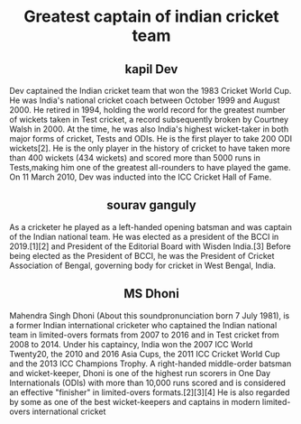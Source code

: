 <!DOCTYPE html>
<html>
<head>
<meta charset="utf-8">
<meta name="viewport" content="width=device-width, initial-scale=1">
<title>cricket</title>
<style>

/********** Base styles **********/
* {
  box-sizing: border-box;
}
h1 {
  margin-bottom: 15px;
}

p {
  border: 1px solid black;
  background-color: #808080;
  width: 90%;
  height: 300px;
  margin-right: auto;
  margin-left: auto;
  font-family: Helvetica;
  color: white;
}

/* Simple Responsive Framework. */
.row {
  width: 100%;
}

/********** Large devices only **********/
@media (min-width: 1200px) {
  .col-lg-1, .col-lg-2, .col-lg-3, .col-lg-4, .col-lg-5, .col-lg-6, .col-lg-7, .col-lg-8, .col-lg-9, .col-lg-10, .col-lg-11, .col-lg-12 {
    float: left;
   
  }
  .col-lg-1 {
    width: 8.33%;
  }
  .col-lg-2 {
    width: 16.66%;
  }
  .col-lg-3 {
    width: 25%;
  }
  .col-lg-4 {
    width: 33.33%;
  }
  .col-lg-5 {
    width: 41.66%;
  }
  .col-lg-6 {
    width: 50%;
  }
  .col-lg-7 {
    width: 58.33%;
  }
  .col-lg-8 {
    width: 66.66%;
  }
  .col-lg-9 {
    width: 74.99%;
  }
  .col-lg-10 {
    width: 83.33%;
  }
  .col-lg-11 {
    width: 91.66%;
  }
  .col-lg-12 {
    width: 100%;
  }
}

/********** Medium devices only **********/
@media (min-width: 992px) and (max-width: 1199px) {
  .col-md-1, .col-md-2, .col-md-3, .col-md-4, .col-md-5, .col-md-6, .col-md-7, .col-md-8, .col-md-9, .col-md-10, .col-md-11, .col-md-12 {
    float: left;
    border: 1px solid green;
  }
  .col-md-1 {
    width: 8.33%;
  }
  .col-md-2 {
    width: 16.66%;
  }
  .col-md-3 {
    width: 33%;
  }
  .col-md-4 {
    width: 33.33%;
  }
  .col-md-5 {
    width: 41.66%;
  }
  .col-md-6 {
    width: 50%;
  }
  .col-md-7 {
    width: 58.33%;
  }
  .col-md-8 {
    width: 66.66%;
  }
  .col-md-9 {
    width: 74.99%;
  }
  .col-md-10 {
    width: 83.33%;
  }
  .col-md-11 {
    width: 91.66%;
  }
  .col-md-12 {
    width: 100%;
  }
}

</style>
</head>

<body>
   <center> <h1>Greatest captain of indian cricket team</h1></center> 
    <div class="row">
        <div class="col-lg-4 col-md-6 col-sm-12">
            <section class="lebesgue">
                <center><h2>kapil Dev</h2></center>
                <p>
                   Dev captained the Indian cricket team that won the 1983 Cricket World Cup. He was India's national cricket coach between October 1999 and August 2000. He retired in 1994, holding the world record for the greatest number of wickets taken in Test cricket, a record subsequently broken by Courtney Walsh in 2000. At the time, he was also India's highest wicket-taker in both major forms of cricket, Tests and ODIs. He is the first player to take 200 ODI wickets[2]. He is the only player in the history of cricket to have taken more than 400 wickets (434 wickets) and scored more than 5000 runs in Tests,making him one of the greatest all-rounders to have played the game. On 11 March 2010, Dev was inducted into the ICC Cricket Hall of Fame.
                </p>
            </section>
        </div>
        <div class="col-lg-4 col-md-6 col-sm-12">
            <section class="fubini">
                <center><h2>sourav ganguly</h2></center>
                <p>
                   As a cricketer he played as a left-handed opening batsman and was captain of the Indian national team. He was elected as a president of the BCCI in 2019.[1][2] and President of the Editorial Board with Wisden India.[3] Before being elected as the President of BCCI, he was the President of Cricket Association of Bengal, governing body for cricket in West Bengal, India. 
                </p>
            </section>
        </div>
        <div class="col-lg-4 col-md-12 col-sm-12">
            <section class="luzin">
                <center><h2>MS Dhoni</h2></center>
                <p>
                   Mahendra Singh Dhoni (About this soundpronunciation  born 7 July 1981), is a former Indian international cricketer who captained the Indian national team in limited-overs formats from 2007 to 2016 and in Test cricket from 2008 to 2014. Under his captaincy, India won the 2007 ICC World Twenty20, the 2010 and 2016 Asia Cups, the 2011 ICC Cricket World Cup and the 2013 ICC Champions Trophy. A right-handed middle-order batsman and wicket-keeper, Dhoni is one of the highest run scorers in One Day Internationals (ODIs) with more than 10,000 runs scored and is considered an effective "finisher" in limited-overs formats.[2][3][4] He is also regarded by some as one of the best wicket-keepers and captains in modern limited-overs international cricket
                </p>
            </section>
        </div>
    </div>
</body>

</html>
